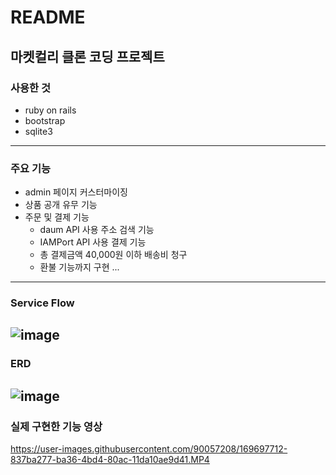 # README

## 마켓컬리 클론 코딩 프로젝트
### 사용한 것
- ruby on rails
- bootstrap
- sqlite3
---
### 주요 기능
+ admin 페이지 커스터마이징
+ 상품 공개 유무 기능
+ 주문 및 결제 기능
  + daum API 사용 주소 검색 기능
  + IAMPort API 사용 결제 기능
  + 총 결제금액 40,000원 이하 배송비 청구
  + 환불 기능까지 구현
 ...
---
### Service Flow
![image](https://user-images.githubusercontent.com/90057208/169698309-1faac486-6ed4-465d-bb66-a105dfe56434.png)
---
### ERD
![image](https://user-images.githubusercontent.com/90057208/169697918-40ac8f84-282b-479a-a1a6-901cacfa1b34.png)
---
### 실제 구현한 기능 영상
https://user-images.githubusercontent.com/90057208/169697712-837ba277-ba36-4bd4-80ac-11da10ae9d41.MP4

